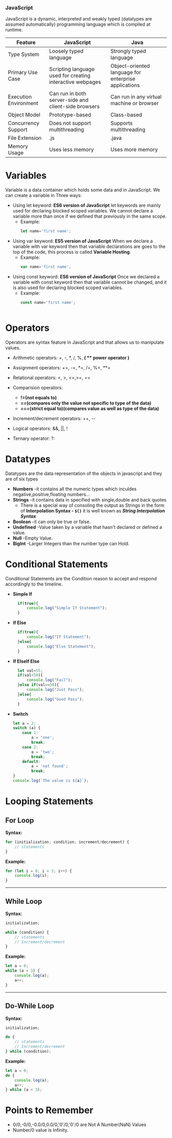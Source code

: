 ### JavaScript
JavaScript is a dynamic, interpreted and weakly typed (datatypes are assumed automatically) programming language which is compiled at runtime.

| Feature                                           | JavaScript                                                 | Java                                                 |
|---------------------------------------------------|------------------------------------------------------------|------------------------------------------------------|
| Type System                                       | Loosely typed language                                      | Strongly typed language                               |
| Primary Use Case                                  | Scripting language used for creating interactive webpages    | Object-oriented language for enterprise applications |
| Execution Environment                            | Can run in both server-side and client-side browsers         | Can run in any virtual machine or browser            |
| Object Model                                     | Prototype-based                                              | Class-based                                          |
| Concurrency Support                              | Does not support multithreading                              | Supports multithreading                              |
| File Extension                                   | .js                                                          | .java                                                |
| Memory Usage                                     | Uses less memory                                             | Uses more memory                                     |

# Variables
Variable is a data container which holds some data and in JavaScript. 
We can create a variable in Three ways: 
* Using let keyword: **ES6 version of JavaScript**
let keywords are mainly used for declaring blocked scoped variables. We cannot declare a variable more than once if we defined that previously in the same scope.
  * Example:
    ```js
    let name='first name';
    

* Using var keyword: **ES5 version of JavaScript**
When we declare a variable with var keyword then that variable declarations are goes to the top of the code, this process is called **Variable Hosting**.
  * Example:
    ```js
    var name='first name';
  
* Using const keyword: **ES6 version of JavaScript**
Once we declared a variable with const keyword then that variable cannot be changed, and it is also used for declaring blocked scoped variables. 
  * Example:
    ```js
    const name='first name';
 
# Operators
Operators are syntax feature in JavaScript and that allows us to manipulate values. 

* Arithmetic operators: +, -, *, /, %, **( ** power operator )**

* Assignment operators: +=, -=, *=, /=, %=, **= 

* Relational operators: <, >, <=,>=, == 

* Comparision operators:
  * **!=(not equals to)**
  * **==(compares only the value not specific to type of the data)**
  * **===(strict equal to)(compares value as well as type of the data)**

* Increment/decrement operators: ++, -- 

* Logical operators: &&, ||, ! 

* Ternary operator: ?:

# Datatypes
Datatypes are the data representation of the objects in javascript and they are of six types
* **Numbers** -it contains all the numeric types which inculdes negative,positive,floating numbers...
* **Strings** -it contains data in specified with single,double and back quotes
  * There is a special way of consoling the output as Strings in the form of **Interpolation Syntax - `${}`** it is well known as ***String Interpolation Syntax***
* **Boolean** -it can only be true or false.
* **Undefined** -Value taken by a variable that hasn't declared or defined a value.
* **Null** -Empty Value.
* **BigInt** -Larger Integers than the number type can Hold.
# Conditional Statements
Conditional Statements are the Condition reason to accept and respond accordingly to the timeline.
* **Simple If**
    ```js
      if(true){
          console.log("Simple If Statement");
      }
    
* **If Else**
    ```js
      if(true){
          console.log("If Statement");
      }else{
          console.log("Else Statement");
      }
    
* **If ElseIf Else**
    ```js
      let val=55;
      if(val<50){
          console.log("Fail");
      }else if(val==50){
          console.log("Just Pass");
      }else{
          console.log("Good Pass");
      }
    
* **Switch**
    ```js
    let a = 2; 
    switch (a) { 
        case 1: 
            a = 'one'; 
            break; 
        case 2: 
            a = 'two'; 
            break; 
        default: 
            a = 'not found'; 
            break; 
    } 
    console.log(`The value is ${a}`); 

# Looping Statements

## For Loop

**Syntax:**

```javascript
for (initialization; condition; increment/decrement) {
    // statements
}
```

**Example:**

```javascript
for (let i = 0; i < 3; i++) {
    console.log(i);
}
```

---

## While Loop

**Syntax:**

```javascript
initialization;

while (condition) {
    // statements
    // Increment/decrement
}
```

**Example:**

```javascript
let a = 0;
while (a < 3) {
    console.log(a);
    a++;
}
```

---

## Do-While Loop

**Syntax:**

```javascript
initialization;

do {
    // statements
    // Increment/decrement
} while (condition);
```

**Example:**

```javascript
let a = 0;
do {
    console.log(a);
    a++;
} while (a < 3);
```


# Points to Remember
* 0/0,-0/0,-0.0/0,0.0/0,'0'/0,'0'/0 are Not A Number(NaN) Values
* Number/0 value is Infinity.

